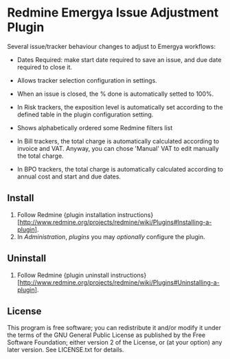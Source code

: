 # Redmine Emergya Issue Adjustment Plugin

Several issue/tracker behaviour changes to adjust to Emergya workflows:

* Dates Required: make start date required to save an issue, and due date required to close it.

* Allows tracker selection configuration in settings.

* When an issue is closed, the % done is automatically setted to 100%.

* In Risk trackers, the exposition level is automatically set according to the defined table in the plugin configuration setting.

* Shows alphabetically ordered some Redmine filters list

* In Bill trackers, the total charge is automatically calculated according to invoice and VAT. Anyway, you can chose 'Manual' VAT to edit manually the total charge.

* In BPO trackers, the total charge is automatically calculated according to annual cost and start and due dates.

## Install

1. Follow Redmine {plugin installation instructions}[http://www.redmine.org/projects/redmine/wiki/Plugins#Installing-a-plugin].
2. In _Administration_, _plugins_ you may *optionally* configure the plugin.

## Uninstall

1. Follow Redmine {plugin uninstall instructions}[http://www.redmine.org/projects/redmine/wiki/Plugins#Uninstalling-a-plugin].

## License

This program is free software; you can redistribute it and/or modify it under
the terms of the GNU General Public License as published by the Free Software
Foundation; either version 2 of the License, or (at your option) any later
version. See LICENSE.txt for details.


